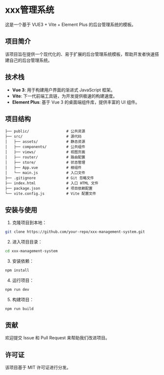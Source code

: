 # xxx管理系统

这是一个基于 VUE3 + Vite + Element Plus 的后台管理系统的模板。

## 项目简介

该项目旨在提供一个现代化的、易于扩展的后台管理系统模板，帮助开发者快速搭建自己的后台管理系统。

## 技术栈

- **Vue 3**: 用于构建用户界面的渐进式 JavaScript 框架。
- **Vite**: 下一代前端工具链，为开发提供极速的构建速度。
- **Element Plus**: 基于 Vue 3 的桌面端组件库，提供丰富的 UI 组件。

## 项目结构

```
├── public/                 # 公共资源
├── src/                    # 源代码
│   ├── assets/             # 静态资源
│   ├── components/         # 公共组件
│   ├── views/              # 视图页面
│   ├── router/             # 路由配置
│   ├── store/              # 状态管理
│   ├── App.vue             # 根组件
│   └── main.js             # 入口文件
├── .gitignore              # Git 忽略文件
├── index.html              # 入口 HTML 文件
├── package.json            # 项目依赖配置
└── vite.config.js          # Vite 配置文件
```

## 安装与使用

1. 克隆项目到本地：

```bash
git clone https://github.com/your-repo/xxx-management-system.git
```

2. 进入项目目录：

```bash
cd xxx-management-system
```

3. 安装依赖：

```bash
npm install
```

4. 运行项目：

```bash
npm run dev
```

5. 构建项目：

```bash
npm run build
```

## 贡献

欢迎提交 Issue 和 Pull Request 来帮助我们改进项目。

## 许可证

该项目基于 MIT 许可证进行分发。
